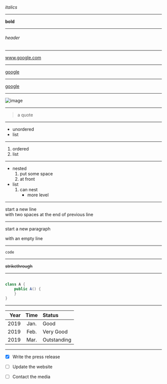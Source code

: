 _italics_

---

**bold**

---

###### header

---

www.google.com

---

[google](www.google.com)

---

[google][link to google]

---

![image](URL)

---

> a quote

---

- unordered
- list

---

1. ordered
1. list

---

- nested
  1. put some space
  1. at front
- list
  1. can nest
     - more level
     
---

start a new line  
with two spaces at the end of previous line

---

start a new paragraph

with an empty line

---

`code`

---

~~strikethrough~~

---

```java

class A {
    public A() {
    }
}
```

---

Year | Time | Status
---: | :---: | :---
2019 | Jan. | Good
2019 | Feb. | Very Good
2019 | Mar. | Outstanding

---

- [x] Write the press release
- [ ] Update the website
- [ ] Contact the media


[link to google]: www.google.com